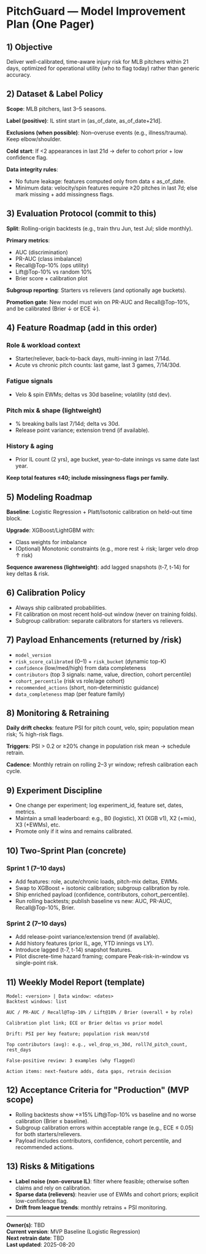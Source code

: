 # PitchGuard — Model Improvement Plan (One Pager)

## 1) Objective

Deliver well-calibrated, time-aware injury risk for MLB pitchers within 21 days, optimized for operational utility (who to flag today) rather than generic accuracy.

## 2) Dataset & Label Policy

**Scope**: MLB pitchers, last 3–5 seasons.

**Label (positive)**: IL stint start in (as_of_date, as_of_date+21d].

**Exclusions (when possible)**: Non–overuse events (e.g., illness/trauma). Keep elbow/shoulder.

**Cold start**: If <2 appearances in last 21d → defer to cohort prior + low confidence flag.

**Data integrity rules**:
- No future leakage: features computed only from data ≤ as_of_date.
- Minimum data: velocity/spin features require ≥20 pitches in last 7d; else mark missing + add missingness flags.

## 3) Evaluation Protocol (commit to this)

**Split**: Rolling-origin backtests (e.g., train thru Jun, test Jul; slide monthly).

**Primary metrics**:
- AUC (discrimination)
- PR-AUC (class imbalance)
- Recall@Top-10% (ops utility)
- Lift@Top-10% vs random 10%
- Brier score + calibration plot

**Subgroup reporting**: Starters vs relievers (and optionally age buckets).

**Promotion gate**: New model must win on PR-AUC and Recall@Top-10%, and be calibrated (Brier ↓ or ECE ↓).

## 4) Feature Roadmap (add in this order)

### Role & workload context
- Starter/reliever, back-to-back days, multi-inning in last 7/14d.
- Acute vs chronic pitch counts: last game, last 3 games, 7/14/30d.

### Fatigue signals
- Velo & spin EWMs; deltas vs 30d baseline; volatility (std dev).

### Pitch mix & shape (lightweight)
- % breaking balls last 7/14d; delta vs 30d.
- Release point variance; extension trend (if available).

### History & aging
- Prior IL count (2 yrs), age bucket, year-to-date innings vs same date last year.

**Keep total features ≤40; include missingness flags per family.**

## 5) Modeling Roadmap

**Baseline**: Logistic Regression + Platt/Isotonic calibration on held-out time block.

**Upgrade**: XGBoost/LightGBM with:
- Class weights for imbalance
- (Optional) Monotonic constraints (e.g., more rest ↓ risk; larger velo drop ↑ risk)

**Sequence awareness (lightweight)**: add lagged snapshots (t-7, t-14) for key deltas & risk.

## 6) Calibration Policy

- Always ship calibrated probabilities.
- Fit calibration on most recent hold-out window (never on training folds).
- Subgroup calibration: separate calibrators for starters vs relievers.

## 7) Payload Enhancements (returned by /risk)

- `model_version`
- `risk_score_calibrated` (0–1) + `risk_bucket` (dynamic top-K)
- `confidence` (low/med/high) from data completeness
- `contributors` (top 3 signals: name, value, direction, cohort percentile)
- `cohort_percentile` (risk vs role/age cohort)
- `recommended_actions` (short, non-deterministic guidance)
- `data_completeness` map (per feature family)

## 8) Monitoring & Retraining

**Daily drift checks**: feature PSI for pitch count, velo, spin; population mean risk; % high-risk flags.

**Triggers**: PSI > 0.2 or ≥20% change in population risk mean → schedule retrain.

**Cadence**: Monthly retrain on rolling 2–3 yr window; refresh calibration each cycle.

## 9) Experiment Discipline

- One change per experiment; log experiment_id, feature set, dates, metrics.
- Maintain a small leaderboard: e.g., B0 (logistic), X1 (XGB v1), X2 (+mix), X3 (+EWMs), etc.
- Promote only if it wins and remains calibrated.

## 10) Two-Sprint Plan (concrete)

### Sprint 1 (7–10 days)
- Add features: role, acute/chronic loads, pitch-mix deltas, EWMs.
- Swap to XGBoost + isotonic calibration; subgroup calibration by role.
- Ship enriched payload (confidence, contributors, cohort_percentile).
- Run rolling backtests; publish baseline vs new: AUC, PR-AUC, Recall@Top-10%, Brier.

### Sprint 2 (7–10 days)
- Add release-point variance/extension trend (if available).
- Add history features (prior IL, age, YTD innings vs LY).
- Introduce lagged (t-7, t-14) snapshot features.
- Pilot discrete-time hazard framing; compare Peak-risk-in-window vs single-point risk.

## 11) Weekly Model Report (template)

```
Model: <version> | Data window: <dates>
Backtest windows: list

AUC / PR-AUC / Recall@Top-10% / Lift@10% / Brier (overall + by role)

Calibration plot link; ECE or Brier deltas vs prior model

Drift: PSI per key feature; population risk mean/std

Top contributors (avg): e.g., vel_drop_vs_30d, roll7d_pitch_count, rest_days

False-positive review: 3 examples (why flagged)

Action items: next-feature adds, data gaps, retrain decision
```

## 12) Acceptance Criteria for "Production" (MVP scope)

- Rolling backtests show +≥15% Lift@Top-10% vs baseline and no worse calibration (Brier ≤ baseline).
- Subgroup calibration errors within acceptable range (e.g., ECE ≤ 0.05) for both starters/relievers.
- Payload includes contributors, confidence, cohort percentile, and recommended actions.

## 13) Risks & Mitigations

- **Label noise (non-overuse IL)**: filter where feasible; otherwise soften claims and rely on calibration.
- **Sparse data (relievers)**: heavier use of EWMs and cohort priors; explicit low-confidence flag.
- **Drift from league trends**: monthly retrains + PSI monitoring.

---

**Owner(s)**: TBD  
**Current version**: MVP Baseline (Logistic Regression)  
**Next retrain date**: TBD  
**Last updated**: 2025-08-20
